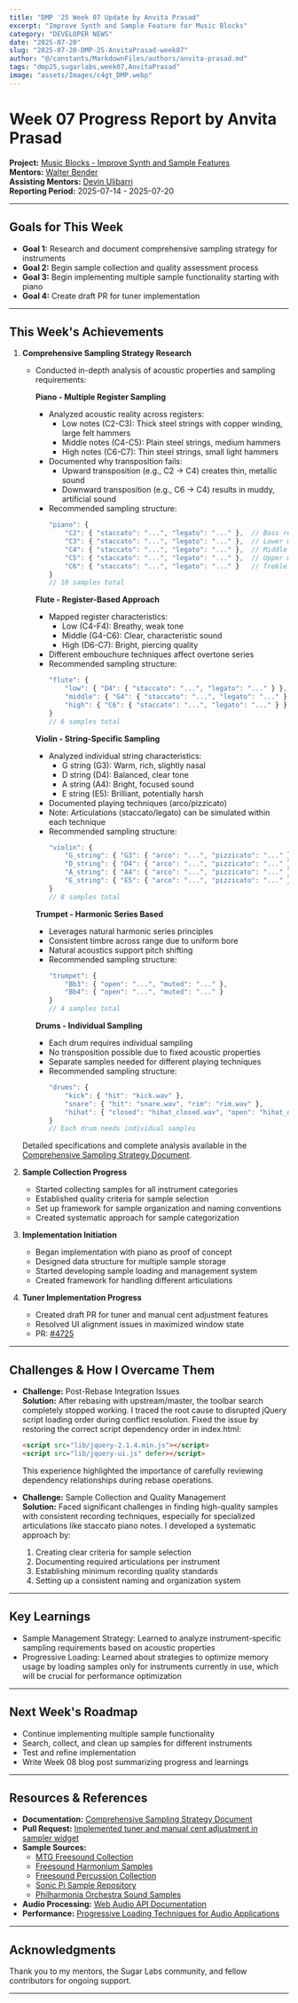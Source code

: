```yaml
---
title: "DMP '25 Week 07 Update by Anvita Prasad"
excerpt: "Improve Synth and Sample Feature for Music Blocks"
category: "DEVELOPER NEWS"
date: "2025-07-20"
slug: "2025-07-20-DMP-25-AnvitaPrasad-week07"
author: "@/constants/MarkdownFiles/authors/anvita-prasad.md"
tags: "dmp25,sugarlabs,week07,AnvitaPrasad"
image: "assets/Images/c4gt_DMP.webp"
---
```


<!-- markdownlint-disable -->

# Week 07 Progress Report by Anvita Prasad

**Project:** [Music Blocks - Improve Synth and Sample Features](https://github.com/sugarlabs/musicblocks/issues/4539)  
**Mentors:** [Walter Bender](https://github.com/walterbender)  
**Assisting Mentors:** [Devin Ulibarri](https://github.com/pikurasa)  
**Reporting Period:** 2025-07-14 - 2025-07-20  

---

## Goals for This Week
- **Goal 1:** Research and document comprehensive sampling strategy for instruments
- **Goal 2:** Begin sample collection and quality assessment process
- **Goal 3:** Begin implementing multiple sample functionality starting with piano
- **Goal 4:** Create draft PR for tuner implementation

---

## This Week's Achievements

1. **Comprehensive Sampling Strategy Research**
   - Conducted in-depth analysis of acoustic properties and sampling requirements:
     
     **Piano - Multiple Register Sampling**
     - Analyzed acoustic reality across registers:
       - Low notes (C2-C3): Thick steel strings with copper winding, large felt hammers
       - Middle notes (C4-C5): Plain steel strings, medium hammers
       - High notes (C6-C7): Thin steel strings, small light hammers
     - Documented why transposition fails:
       - Upward transposition (e.g., C2 → C4) creates thin, metallic sound
       - Downward transposition (e.g., C6 → C4) results in muddy, artificial sound
     - Recommended sampling structure:
       ```javascript
       "piano": {
           "C2": { "staccato": "...", "legato": "..." },  // Bass register
           "C3": { "staccato": "...", "legato": "..." },  // Lower middle
           "C4": { "staccato": "...", "legato": "..." },  // Middle C
           "C5": { "staccato": "...", "legato": "..." },  // Upper middle
           "C6": { "staccato": "...", "legato": "..." }   // Treble register
       }
       // 10 samples total
       ```

     **Flute - Register-Based Approach**
     - Mapped register characteristics:
       - Low (C4-F4): Breathy, weak tone
       - Middle (G4-C6): Clear, characteristic sound
       - High (D6-C7): Bright, piercing quality
     - Different embouchure techniques affect overtone series
     - Recommended sampling structure:
       ```javascript
       "flute": {
           "low": { "D4": { "staccato": "...", "legato": "..." } },    // Breathy
           "middle": { "G4": { "staccato": "...", "legato": "..." } }, // Clear
           "high": { "C6": { "staccato": "...", "legato": "..." } }    // Bright
       }
       // 6 samples total
       ```

     **Violin - String-Specific Sampling**
     - Analyzed individual string characteristics:
       - G string (G3): Warm, rich, slightly nasal
       - D string (D4): Balanced, clear tone
       - A string (A4): Bright, focused sound
       - E string (E5): Brilliant, potentially harsh
     - Documented playing techniques (arco/pizzicato)
     - Note: Articulations (staccato/legato) can be simulated within each technique
     - Recommended sampling structure:
       ```javascript
       "violin": {
           "G_string": { "G3": { "arco": "...", "pizzicato": "..." } },
           "D_string": { "D4": { "arco": "...", "pizzicato": "..." } },
           "A_string": { "A4": { "arco": "...", "pizzicato": "..." } },
           "E_string": { "E5": { "arco": "...", "pizzicato": "..." } }
       }
       // 8 samples total
       ```

     **Trumpet - Harmonic Series Based**
     - Leverages natural harmonic series principles
     - Consistent timbre across range due to uniform bore
     - Natural acoustics support pitch shifting
     - Recommended sampling structure:
       ```javascript
       "trumpet": {
           "Bb3": { "open": "...", "muted": "..." },
           "Bb4": { "open": "...", "muted": "..." }
       }
       // 4 samples total
       ```

     **Drums - Individual Sampling**
     - Each drum requires individual sampling
     - No transposition possible due to fixed acoustic properties
     - Separate samples needed for different playing techniques
     - Recommended sampling structure:
       ```javascript
       "drums": {
           "kick": { "hit": "kick.wav" },
           "snare": { "hit": "snare.wav", "rim": "rim.wav" },
           "hihat": { "closed": "hihat_closed.wav", "open": "hihat_open.wav" }
       }
       // Each drum needs individual samples
       ```

   Detailed specifications and complete analysis available in the [Comprehensive Sampling Strategy Document](https://docs.google.com/document/d/1VoRCEq9SgVe22Q5nvP-9_-R-R3cKR7hfvBHKa3VBFM8/edit?usp=sharing).

2. **Sample Collection Progress**
   - Started collecting samples for all instrument categories
   - Established quality criteria for sample selection
   - Set up framework for sample organization and naming conventions
   - Created systematic approach for sample categorization

3. **Implementation Initiation**
   - Began implementation with piano as proof of concept
   - Designed data structure for multiple sample storage
   - Started developing sample loading and management system
   - Created framework for handling different articulations

4. **Tuner Implementation Progress**
   - Created draft PR for tuner and manual cent adjustment features
   - Resolved UI alignment issues in maximized window state
   - PR: [#4725](https://github.com/sugarlabs/musicblocks/pull/4725)

---

## Challenges & How I Overcame Them

- **Challenge:** Post-Rebase Integration Issues  
  **Solution:** After rebasing with upstream/master, the toolbar search completely stopped working. I traced the root cause to disrupted jQuery script loading order during conflict resolution. Fixed the issue by restoring the correct script dependency order in index.html:
  ```html
  <script src="lib/jquery-2.1.4.min.js"></script>
  <script src="lib/jquery-ui.js" defer></script>
  ```
  This experience highlighted the importance of carefully reviewing dependency relationships during rebase operations.

- **Challenge:** Sample Collection and Quality Management  
  **Solution:** Faced significant challenges in finding high-quality samples with consistent recording techniques, especially for specialized articulations like staccato piano notes. I developed a systematic approach by:
  1. Creating clear criteria for sample selection
  2. Documenting required articulations per instrument
  3. Establishing minimum recording quality standards
  4. Setting up a consistent naming and organization system

---

## Key Learnings
- Sample Management Strategy: Learned to analyze instrument-specific sampling requirements based on acoustic properties
- Progressive Loading: Learned about strategies to optimize memory usage by loading samples only for instruments currently in use, which will be crucial for performance optimization

---

## Next Week's Roadmap
- Continue implementing multiple sample functionality
- Search, collect, and clean up samples for different instruments
- Test and refine implementation
- Write Week 08 blog post summarizing progress and learnings

---

## Resources & References
- **Documentation:** [Comprehensive Sampling Strategy Document](https://docs.google.com/document/d/1VoRCEq9SgVe22Q5nvP-9_-R-R3cKR7hfvBHKa3VBFM8/edit?usp=sharing)
- **Pull Request:** [Implemented tuner and manual cent adjustment in sampler widget](https://github.com/sugarlabs/musicblocks/pull/4725)
- **Sample Sources:**
  - [MTG Freesound Collection](https://freesound.org/people/MTG/)
  - [Freesound Harmonium Samples](https://freesound.org/search/?q=harmonium)
  - [Freesound Percussion Collection](https://freesound.org/search/?q=cowbell)
  - [Sonic Pi Sample Repository](https://github.com/sonic-pi-net/sonic-pi/tree/dev/etc/samples/perc)
  - [Philharmonia Orchestra Sound Samples](https://philharmonia.co.uk/resources/sound-samples/)
- **Audio Processing:** [Web Audio API Documentation](https://developer.mozilla.org/en-US/docs/Web/API/Web_Audio_API)
- **Performance:** [Progressive Loading Techniques for Audio Applications](https://developer.mozilla.org/en-US/docs/Web/Progressive_web_apps/Loading)

---

## Acknowledgments
Thank you to my mentors, the Sugar Labs community, and fellow contributors for ongoing support.

--- 